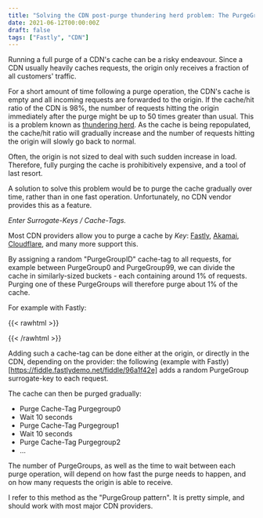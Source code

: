 ```yaml
---
title: "Solving the CDN post-purge thundering herd problem: The PurgeGroup pattern"
date: 2021-06-12T00:00:00Z
draft: false
tags: ["Fastly", "CDN"]
---
```


Running a full purge of a CDN's cache can be a risky endeavour. Since a CDN usually
heavily caches requests, the origin only receives a fraction of all customers' traffic.

For a short amount of time following a purge operation, the CDN's cache is empty and all
incoming requests are forwarded to the origin. If the cache/hit
ratio of the CDN is 98%, the number of requests hitting the origin immediately after the
purge might be up to 50 times greater than usual. This is a problem known as
[thundering herd](https://en.wikipedia.org/wiki/Thundering_herd_problem).
As the cache is being repopulated, the cache/hit ratio will gradually increase and the number
of requests hitting the origin will slowly go back to normal.

Often, the origin is not sized to deal with such sudden increase in load. Therefore,
fully purging the cache is prohibitively expensive, and a tool of last resort.

A solution to solve this problem would be to purge the cache gradually over time, rather than
in one fast operation. Unfortunately, no CDN vendor provides this as a feature.

*Enter Surrogate-Keys / Cache-Tags.*

Most CDN providers allow you to purge a cache by *Key*: [Fastly](https://docs.fastly.com/en/guides/getting-started-with-surrogate-keys),
[Akamai](https://developer.akamai.com/blog/2019/03/28/technical-deep-dive-purging-cache-tag),
[Cloudflare](https://support.cloudflare.com/hc/en-us/articles/200169246-Purging-cached-resources-from-Cloudflare#h_6d756ac9-c476-45e8-a5d4-e2a6e45d9dc7), 
and many more support this.

By assigning a random "PurgeGroupID" cache-tag to all requests, for example 
between PurgeGroup0 and PurgeGroup99, we can divide the cache in similarly-sized
buckets - each containing around 1% of requests.  Purging one of these PurgeGroups
will therefore purge about 1% of the cache.

For example with Fastly:

{{< rawhtml >}}
<script type="application/json+fiddle">
{
  "type": "vcl",
  "title": "PurgeGroup pattern",
  "origins": [
    "https://httpbin.org"
  ],
  "src": {
    "fetch": "# Add a random \"PurgeGroup\" (PurgeGroup0 to PurgeGroup99)\n# Enables purging of CDN cache gradually\nif (beresp.http.Surrogate-Key && !std.strstr(beresp.http.Surrogate-Key, \"PurgeGroup\")) {\n  set beresp.http.Surrogate-Key = beresp.http.Surrogate-Key \" PurgeGroup\" randomint(0, 99);\n} else if (!beresp.http.Surrogate-Key) {\n  set beresp.http.Surrogate-Key = \"PurgeGroup\" randomint(0, 99);\n}"
  },
  "schema": null,
  "data": null,
  "requests": [
    {
      "enableCluster": true,
      "enableShield": false,
      "enableWAF": false,
      "method": "GET",
      "path": "/status/200",
      "followRedirects": false,
      "tests": ""
    }
  ]
}
</script>
{{< /rawhtml >}}


Adding such a cache-tag can be done either at the origin, or directly in the CDN, depending
on the provider: the following (example with Fastly)[https://fiddle.fastlydemo.net/fiddle/96a1f42e]
adds a random PurgeGroup surrogate-key to each request.

The cache can then be purged gradually:
 * Purge Cache-Tag Purgegroup0
 * Wait 10 seconds
 * Purge Cache-Tag Purgegroup1
 * Wait 10 seconds
 * Purge Cache-Tag Purgegroup2
 * ...

The number of PurgeGroups, as well as the time to wait between each purge operation, will
depend on how fast the purge needs to happen, and on how many requests the origin is able
to receive.

I refer to this method as the "PurgeGroup pattern". It is pretty simple, and should work
with most major CDN providers.

